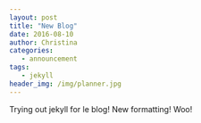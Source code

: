 ```yaml
---
layout: post
title: "New Blog"
date: 2016-08-10
author: Christina
categories:
   - announcement
tags: 
   - jekyll
header_img: /img/planner.jpg
---
```


Trying out jekyll for le blog!  New formatting!  Woo!
